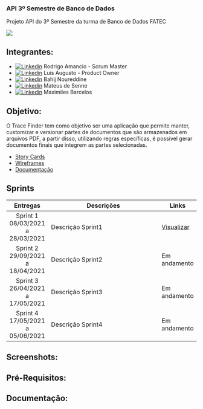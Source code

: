 ### API 3º Semestre de Banco de Dados
Projeto API do 3º Semestre da turma de Banco de Dados FATEC

![](https://user-images.githubusercontent.com/18652465/111547833-88631a00-8758-11eb-863c-ccf1e6e93f39.png)

## Integrantes:

- [![Linkedin](https://img.shields.io/badge/LinkedIn-blue?style=for-the-badge&logo=Linkedin)](https://www.linkedin.com/in/rodrigo-am%C3%A2ncio-do-prado-ten%C3%B3rio-a56641174) Rodrigo Amancio - Scrum Master
- [![Linkedin](https://img.shields.io/badge/LinkedIn-blue?style=for-the-badge&logo=Linkedin)](https://www.linkedin.com/in/luisaugustosb) Luís Augusto - Product Owner
- [![Linkedin](https://img.shields.io/badge/LinkedIn-blue?style=for-the-badge&logo=Linkedin)](https://www.linkedin.com/in/bahij-noureddine-941b681b7/) Bahij Noureddine
- [![Linkedin](https://img.shields.io/badge/LinkedIn-blue?style=for-the-badge&logo=Linkedin)](https://www.linkedin.com/in/mateus-senne-172905149) Mateus de Senne
- [![Linkedin](https://img.shields.io/badge/LinkedIn-blue?style=for-the-badge&logo=Linkedin)](https://www.linkedin.com/in/maxx-barcelos-aaa106b2) Maximiles Barcelos
 
 ## Objetivo:
 O Trace Finder tem como objetivo ser uma aplicação que permite manter, customizar e versionar partes de documentos que são armazenados em arquivos PDF, a partir disso, utilizando regras específicas, é possível gerar documentos finais que integrem as partes selecionadas.
 
 
 - [Story Cards](https://github.com/MaXximiles/API-3SEM/tree/main/User%20Story%20Cards)
 - [Wireframes](https://github.com/MaXximiles/API-3SEM/tree/main/Wireframes)
 - [Documentação](https://github.com/MaXximiles/API-3SEM/tree/main/Documenta%C3%A7%C3%A3o)
 
<h2>Sprints</h2>
       <table>
              <thead>
                     <th width=150px>Entregas</th>
                     <th width=100%>Descrições</th>
                     <th width=100px>Links</th>
              </thead>
              <tbody>
                     <tr>
                            <td align=center>Sprint 1<br>08/03/2021 a 28/03/2021</td>
                            <td >Descrição Sprint1 </td>
                            <td><p><a href="https://github.com/MaXximiles/API-3SEM/tree/sprint-1">Visualizar</a></p></td>
                     </tr>
                     <tr>
                            <td align=center>Sprint 2<br>29/09/2021 a 18/04/2021</td>
                            <td>Descrição Sprint2</td>
                            <td><p>Em andamento</p></td>
                     </tr>
                     <tr>
                            <td align=center>Sprint 3<br>26/04/2021 a 17/05/2021</td>
                            <td>Descrição Sprint3</td>
                            <td><p>Em andamento</p></td>
                     </tr>
                      <tr>
                            <td align=center>Sprint 4<br>17/05/2021 a 05/06/2021</td>
                            <td>Descrição Sprint4</td>
                            <td><p>Em andamento</p></td>
                     </tr>
              </tbody>
       </table>
       
  ## Screenshots:     
       
 ## Pré-Requisitos:
 
 ## Documentação:
